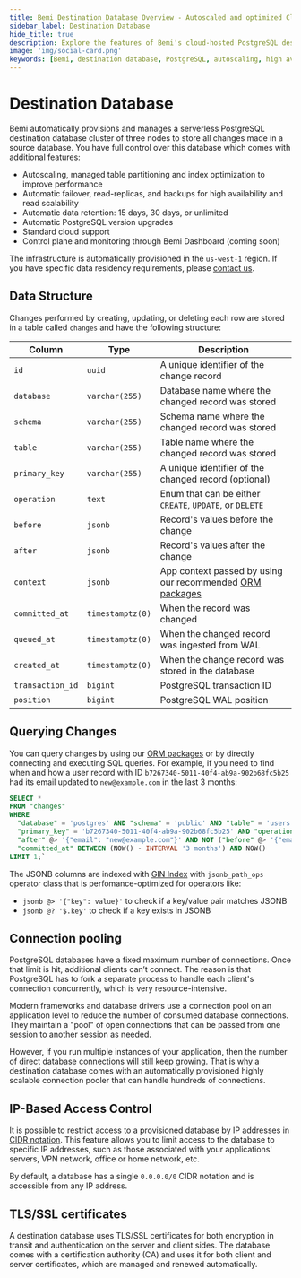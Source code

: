```yaml
---
title: Bemi Destination Database Overview - Autoscaled and optimized Cloud PostgreSQL Audit Trails
sidebar_label: Destination Database
hide_title: true
description: Explore the features of Bemi's cloud-hosted PostgreSQL destination database, including autoscaling, failover, backups, and query capabilities. Bemi simplifies data retention, version upgrades, and offers enhanced performance and security.
image: 'img/social-card.png'
keywords: [Bemi, destination database, PostgreSQL, autoscaling, high availability, query changes, cloud data audit trails]
---
```


# Destination Database

Bemi automatically provisions and manages a serverless PostgreSQL destination database cluster of three nodes to store all changes made in a source database.
You have full control over this database which comes with additional features:

* Autoscaling, managed table partitioning and index optimization to improve performance
* Automatic failover, read-replicas, and backups for high availability and read scalability
* Automatic data retention: 15 days, 30 days, or unlimited
* Automatic PostgreSQL version upgrades
* Standard cloud support
* Control plane and monitoring through Bemi Dashboard (coming soon)

The infrastructure is automatically provisioned in the `us-west-1` region. If you have specific data residency requirements, please [contact us](https://bemi.io/contact-us).

## Data Structure

Changes performed by creating, updating, or deleting each row are stored in a table called `changes` and have the following structure:

| Column           | Type             | Description                                                  |
| ---------------- | ---------------- | ------------------------------------------------------------ |
| `id`             | `uuid`           | A unique identifier of the change record                     |
| `database`       | `varchar(255)`   | Database name where the changed record was stored            |
| `schema`         | `varchar(255)`   | Schema name where the changed record was stored              |
| `table`          | `varchar(255)`   | Table name where the changed record was stored               |
| `primary_key`    | `varchar(255)`   | A unique identifier of the changed record (optional)         |
| `operation`      | `text`           | Enum that can be either `CREATE`, `UPDATE`, or `DELETE`      |
| `before`         | `jsonb`          | Record's values before the change                            |
| `after`          | `jsonb`          | Record's values after the change                             |
| `context`        | `jsonb`          | App context passed by using our recommended [ORM packages](/#supported-orms) |
| `committed_at`   | `timestamptz(0)` | When the record was changed                                  |
| `queued_at`      | `timestamptz(0)` | When the changed record was ingested from WAL                |
| `created_at`     | `timestamptz(0)` | When the change record was stored in the database            |
| `transaction_id` | `bigint`         | PostgreSQL transaction ID                                    |
| `position`       | `bigint`         | PostgreSQL WAL position                                      |

## Querying Changes

You can query changes by using our [ORM packages](/#supported-orms) or by directly connecting and executing SQL queries.
For example, if you need to find when and how a user record with ID `b7267340-5011-40f4-ab9a-902b68fc5b25` had its email updated to `new@example.com` in the last 3 months:

```sql
SELECT *
FROM "changes"
WHERE
  "database" = 'postgres' AND "schema" = 'public' AND "table" = 'users' AND
  "primary_key" = 'b7267340-5011-40f4-ab9a-902b68fc5b25' AND "operation" = 'UPDATE' AND
  "after" @> '{"email": "new@example.com"}' AND NOT ("before" @> '{"email": "new@example.com"}') AND
  "committed_at" BETWEEN (NOW() - INTERVAL '3 months') AND NOW()
LIMIT 1;`
```

The JSONB columns are indexed with [GIN Index](https://www.postgresql.org/docs/current/indexes-types.html#INDEXES-TYPES-GIN) with `jsonb_path_ops` operator class that is perfomance-optimized for operators like:

* `jsonb @> '{"key": value}'`  to check if a key/value pair matches JSONB
* `jsonb @? '$.key'` to check if a key exists in JSONB

## Connection pooling

PostgreSQL databases have a fixed maximum number of connections. Once that limit is hit, additional clients can’t connect.
The reason is that PostgreSQL has to fork a separate process to handle each client's connection concurrently, which is very resource-intensive.

Modern frameworks and database drivers use a connection pool on an application level to reduce the number of consumed database connections.
They maintain a "pool" of open connections that can be passed from one session to another session as needed.

However, if you run multiple instances of your application, then the number of direct database connections will still keep growing.
That is why a destination database comes with an automatically provisioned highly scalable connection pooler that can handle hundreds of connections.

## IP-Based Access Control

It is possible to restrict access to a provisioned database by IP addresses in [CIDR notation](https://en.wikipedia.org/wiki/Classless_Inter-Domain_Routing).
This feature allows you to limit access to the database to specific IP addresses, such as those associated with your applications' servers,
VPN network, office or home network, etc.

By default, a database has a single `0.0.0.0/0` CIDR notation and is accessible from any IP address.

## TLS/SSL certificates

A destination database uses TLS/SSL certificates for both encryption in transit and authentication on the server and client sides.
The database comes with a certification authority (CA) and uses it for both client and server certificates, which are managed and renewed automatically.
